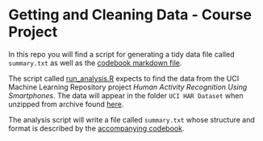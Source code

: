# Getting and Cleaning Data - Course Project

In this repo you will find a script for generating a tidy data file
called `summary.txt` as well as the [codebook markdown file](./CodeBook.md).

The script called [run_analysis.R](./run_analysis.R) expects to find the data from the UCI Machine Learning Repository project
_Human Activity Recognition Using Smartphones_.  The data will appear in the folder `UCI HAR Dataset` when unzipped from archive found [here](http://archive.ics.uci.edu/ml/machine-learning-databases/00240/UCI%20HAR%20Dataset.zip).

The analysis script will write a file called `summary.txt` whose structure and format is 
described by the [accompanying codebook](./CodeBook.md).


